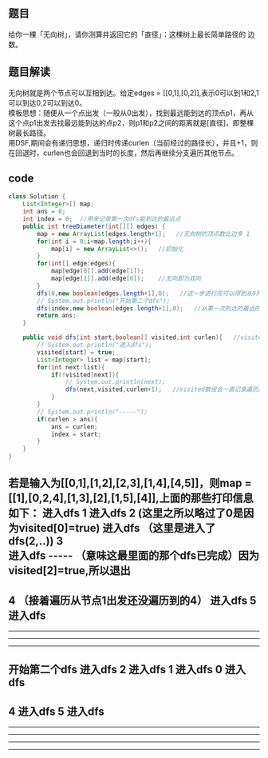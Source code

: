 ## 题目
给你一棵「无向树」，请你测算并返回它的「直径」：这棵树上最长简单路径的 边数。

## 题目解读
无向树就是两个节点可以互相到达。给定edges = [[0,1],[0,2]],表示0可以到1和2,1可以到达0,2可以到达0。<br/>
模板思想：随便从一个点出发（一般从0出发），找到最远能到达的顶点p1，再从这个点p1出发去找最远能到达的点p2，则p1和p2之间的距离就是[直径]，即整棵树最长路径。<br/>
用DSF,期间会有递归思想，递归时传递curlen（当前经过的路径长），并且+1，则在回退时，curlen也会回退到当时的长度，然后再继续分支遍历其他节点。

## code
```java
class Solution {
    List<Integer>[] map;
    int ans = 0;
    int index = 0;  //用来记录第一次dfs能到达的最远点
    public int treeDiameter(int[][] edges) {
        map = new ArrayList[edges.length+1];   //无向树的顶点数比边多 1
        for(int i = 0;i<map.length;i++){
            map[i] = new ArrayList<>();   //初始化
        }
        for(int[] edge:edges){
            map[edge[0]].add(edge[1]);
            map[edge[1]].add(edge[0]);    //无向即为双向
        }
        dfs(0,new boolean[edges.length+1],0);   //这一步进行完可以得到从0开始到达的最远节点
        // System.out.println("开始第二个dfs");
        dfs(index,new boolean[edges.length+1],0);   //从第一次到达的最远的点开始dfs
        return ans;
    }

    public void dfs(int start,boolean[] visited,int curlen){   //visited[]不能在函数内部定义，因为其实dfs过程中是共用
        // System.out.println("进入dfs");
        visited[start] = true;
        List<Integer> list = map[start];
        for(int next:list){
            if(!visited[next]){
                // System.out.println(next);
                dfs(next,visited,curlen+1);   //visited数组会一直记录遍历过的节点，保证算法不走回头路。
            }
        }
        // System.out.println("-----");
        if(curlen > ans){
            ans = curlen;
            index = start;
        }
    }
}
```
若是输入为[[0,1],[1,2],[2,3],[1,4],[4,5]]，则map = [[1],[0,2,4],[1,3],[2],[1,5],[4]],上面的那些打印信息如下：
进入dfs
1
进入dfs
2   (这里之所以略过了0是因为visited[0]=true)
进入dfs  （这里是进入了dfs(2,..))
3  
进入dfs
-----  （意味这最里面的那个dfs已完成）因为visited[2]=true,所以退出
-----
4      （接着遍历从节点1出发还没遍历到的4）
进入dfs
5
进入dfs
-----
-----
-----
-----
开始第二个dfs
进入dfs
2
进入dfs
1
进入dfs
0
进入dfs
-----
4
进入dfs
5
进入dfs
-----
-----
-----
-----
-----